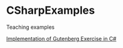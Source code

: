 # CSharpExamples
Teaching examples

<a href="https://gitpod.io/#https://github.com/djna/CsharpExamples/tree/gutenberg" >
    <p>Implementation of Gutenberg Exercise in C#</p>
</a>